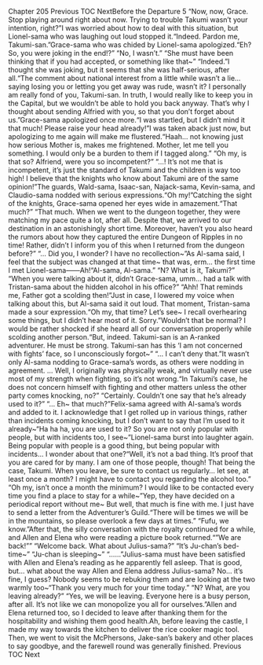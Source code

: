 Chapter 205 Previous TOC NextBefore the Departure 5 “Now, now, Grace. Stop playing around right about now. Trying to trouble Takumi wasn’t your intention, right?”I was worried about how to deal with this situation, but Lionel-sama who was laughing out loud stopped it.“Indeed. Pardon me, Takumi-san.”Grace-sama who was chided by Lionel-sama apologized.“Eh? So, you were joking in the end!?” “No, I wasn’t.” “She must have been thinking that if you had accepted, or something like that~” “Indeed.”I thought she was joking, but it seems that she was half-serious, after all.“The comment about national interest from a little while wasn’t a lie… saying losing you or letting you get away was rude, wasn’t it? I personally am really fond of you, Takumi-san. In truth, I would really like to keep you in the Capital, but we wouldn’t be able to hold you back anyway. That’s why I thought about sending Alfried with you, so that you don’t forget about us.”Grace-sama apologized once more.“I was startled, but I didn’t mind it that much! Please raise your head already!”I was taken aback just now, but apologizing to me again will make me flustered.“Haah… not knowing just how serious Mother is, makes me frightened. Mother, let me tell you something. I would only be a burden to them if I tagged along.” “Oh my, is that so? Alfriend, were you so incompetent?” “…! It’s not me that is incompetent, it’s just the standard of Takumi and the children is way too high! I believe that the knights who know about Takumi are of the same opinion!”The guards, Wald-sama, Isaac-san, Najack-sama, Kevin-sama, and Claudio-sama nodded with serious expressions.“Oh my!”Catching the sight of the knights, Grace-sama opened her eyes wide in amazement.“That much?” “That much. When we went to the dungeon together, they were matching my pace quite a lot, after all. Despite that, we arrived to our destination in an astonishingly short time. Moreover, haven’t you also heard the rumors about how they captured the entire Dungeon of Ripples in no time! Rather, didn’t I inform you of this when I returned from the dungeon before?” “… Did you, I wonder? I have no recollection~”As Al-sama said, I feel that the subject was changed at that time~ that was, erm… the first time I met Lionel-sama——Ah!“Al-sama, Al-sama.” “N? What is it, Takumi?” “When you were talking about it, didn’t Grace-sama, umm… had a talk with Tristan-sama about the hidden alcohol in his office?” “Ahh! That reminds me, Father got a scolding then!”Just in case, I lowered my voice when talking about this, but Al-sama said it out loud. That moment, Tristan-sama made a sour expression.“Oh my, that time? Let’s see~ I recall overhearing some things, but I didn’t hear most of it. Sorry.”Wouldn’t that be normal? I would be rather shocked if she heard all of our conversation properly while scolding another person.“But, indeed. Takumi-san is an A-ranked adventurer. He must be strong. Takumi-san has this ‘I am not concerned with fights’ face, so I unconsciously forgot~” “… I can’t deny that.”It wasn’t only Al-sama nodding to Grace-sama’s words, as others were nodding in agreement. … Well, I originally was physically weak, and virtually never use most of my strength when fighting, so it’s not wrong.“In Takumi’s case, he does not concern himself with fighting and other matters unless the other party comes knocking, no?” “Certainly. Couldn’t one say that he’s already used to it?” “… Eh~ that much?”Felix-sama agreed with Al-sama’s words and added to it. I acknowledge that I get rolled up in various things, rather than incidents coming knocking, but I don’t want to say that I’m used to it already~“Ha ha ha, you are used to it? So you are not only popular with people, but with incidents too, I see~”Lionel-sama burst into laughter again. Being popular with people is a good thing, but being popular with incidents… I wonder about that one?“Well, it’s not a bad thing. It’s proof that you are cared for by many. I am one of those people, though! That being the case, Takumi. When you leave, be sure to contact us regularly… let see, at least once a month? I might have to contact you regarding the alcohol too.” “Oh my, isn’t once a month the minimum? I would like to be contacted every time you find a place to stay for a while~”Yep, they have decided on a periodical report without me~ But well, that much is fine with me. I just have to send a letter from the Adventurer’s Guild.“There will be times we will be in the mountains, so please overlook a few days at times.” “Fufu, we know.”After that, the silly conversation with the royalty continued for a while, and Allen and Elena who were reading a picture book returned.“”We are back!”” “Welcome back. What about Julius-sama?” “It’s Ju-chan’s bed-time~” “Ju-chan is sleeping~” “……”Julius-sama must have been satisfied with Allen and Elena’s reading as he apparently fell asleep. That is good, but… what about the way Allen and Elena address Julius-sama? No… it’s fine, I guess? Nobody seems to be rebuking them and are looking at the two warmly too~“Thank you very much for your time today.” “N? What, are you leaving already?” “Yes, we will be leaving. Everyone here is a busy person, after all. It’s not like we can monopolize you all for ourselves.”Allen and Elena returned too, so I decided to leave after thanking them for the hospitability and wishing them good health.Ah, before leaving the castle, I made my way towards the kitchen to deliver the rice cooker magic tool. Then, we went to visit the McPhersons, Jake-san’s bakery and other places to say goodbye, and the farewell round was generally finished. Previous TOC Next